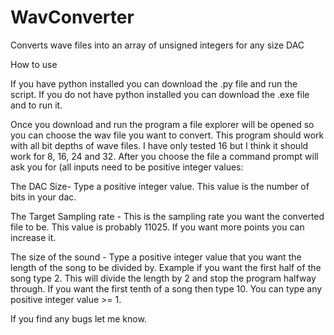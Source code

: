 # WavConverter
Converts wave files into an array of unsigned integers for any size DAC

How to use

If you have python installed you can download the .py file and run the script. 
If you do not have python installed you can download the .exe file and to run it.

Once you download and run the program a file explorer will be opened so you can choose the wav file you want to convert.
This program should work with all bit depths of wave files. I have only tested 16 but I think it should work for 8, 16, 24 and 32.
After you choose the file a command prompt will ask you for (all inputs need to be positive integer values:

The DAC Size- Type a positive integer value. This value is the number of bits in your dac.

The Target Sampling rate - This is the sampling rate you want the converted file to be. This value is probably 11025. If you want more points you can increase it. 

The size of the sound - Type a positive integer value that you want the length of the song to be divided by. Example if you want the first half of the song type 2. This will divide the length by 2 and stop the program halfway through. If you want the first tenth of a song then type 10. You can type any positive integer value >= 1.

If you find any bugs let me know.



